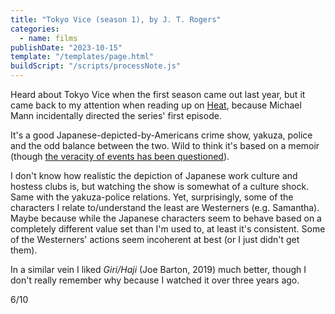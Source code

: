 ```yaml
---
title: "Tokyo Vice (season 1), by J. T. Rogers"
categories:
  - name: films
publishDate: "2023-10-15"
template: "/templates/page.html"
buildScript: "/scripts/processNote.js"
---
```


Heard about Tokyo Vice when the first season came out last year, but it came back to my attention when reading up on [Heat](/notes/heat-by-michael-mann/), because Michael Mann incidentally directed the series' first episode.

It's a good Japanese-depicted-by-Americans crime show, yakuza, police and the odd balance between the two. Wild to think it's based on a memoir (though [the veracity of events has been questioned](https://www.hollywoodreporter.com/movies/movie-features/tokyo-vice-problematic-source-material-1235135828/)).

I don't know how realistic the depiction of Japanese work culture and hostess clubs is, but watching the show is somewhat of a culture shock. Same with the yakuza-police relations. Yet, surprisingly, some of the characters I relate to/understand the least are Westerners (e.g. Samantha). Maybe because while the Japanese characters seem to behave based on a completely different value set than I'm used to, at least it's consistent. Some of the Westerners' actions seem incoherent at best (or I just didn't get them).

In a similar vein I liked _Giri/Haji_ (Joe Barton, 2019) much better, though I don't really remember why because I watched it over three years ago.

6/10
